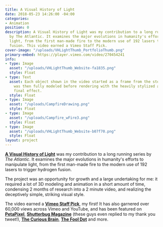 ```yaml
---
title: A Visual History of Light
date: 2018-05-23 14:26:00 -04:00
categories:
- Animation
position: 0
description: A Visual History of Light was my contribution to a long running series
  by The Atlantic. It examines the major evolutions in humanity's efforts to manipulate
  light, from the first man-made fire to the modern use of 192 lasers to trigger hydrogen
  fusion. This video earned a Vimeo Staff Pick.
cover-image: "/uploads/VHLightThumb_PortfolioThumb.png"
primary-embed: https://player.vimeo.com/video/270454241
info:
- type: Image
  asset: "/uploads/VHLightThumb_Website-fa1835.png"
  style: Float
- type: Text
  asset: Each object shown in the video started as a frame from the storyboard. It
    was then fully modeled before rendering with the heavily stylized and high contrast
    final effect.
  style: Float
- type: Image
  asset: "/uploads/CampfireDrawing.png"
  style: Float
- type: Image
  asset: "/uploads/Campfire_wFire3.png"
  style: Float
- type: Image
  asset: "/uploads/VHLightThumb_Website-b07f70.png"
  style: Float
layout: project
---
```


[**A Visual History of Light**](https://www.theatlantic.com/video/index/560585/visual-history-light/) was my contribution to a long running series by *The Atlantic*. It examines the major evolutions in humanity's efforts to manipulate light, from the first man-made fire to the modern use of 192 lasers to trigger hydrogen fusion.

The project was an opportunity for growth and a large undertaking for me: it required a lot of 3D modeling and animation in a short amount of time, condensing 2 months of research into a 2 minute video, and realizing the deceptively simple, striking visual style.

The video earned a [**Vimeo Staff Pick**](https://vimeo.com/270454241), my first! It has also garnered over 60,000 views across Vimeo and YouTube, and has been featured on [**PetaPixel**](https://petapixel.com/2018/05/26/a-brief-history-of-artificial-light/), [**Shutterbug Magazine**](https://www.shutterbug.com/content/every-photographer-should-watch-brief-history-light-2-minute-video) (these guys even replied to my thank you tweet!), [**The Curious Brain**](http://thecuriousbrain.com/?p=88146), [**The Fool Dot**](https://www.fooldot.com/a-visual-history-of-light-by-the-atlantic/) and more.
